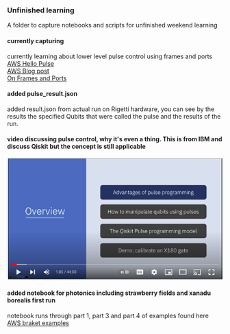 ### Unfinished learning  
A folder to capture notebooks and scripts for unfinished weekend learning  

#### currently capturing  
currently learning about lower level pulse control using frames and ports  
[AWS Hello Pulse](https://docs.aws.amazon.com/braket/latest/developerguide/braket-hello-pulse.html)  
[AWS Blog post](https://aws.amazon.com/blogs/quantum-computing/amazon-braket-launches-braket-pulse-to-develop-quantum-programs-at-the-pulse-level/)  
[On Frames and Ports](https://docs.aws.amazon.com/braket/latest/developerguide/braket-roles-frames-ports.html)  

#### added pulse_result.json  
added result.json from actual run on Rigetti hardware, you can see by the results the specified Qubits that were called the pulse and the results of the run.


#### video discussing pulse control, why it's even a thing. This is from IBM and discuss Qiskit but the concept is still applicable  

[![IMAGE ALT TEXT](img/pulse.png)](https://www.youtube.com/watch?v=ZvipHRY-URs)  


#### added notebook for photonics including strawberry fields and xanadu borealis first run
notebook runs through part 1, part 3 and part 4 of examples found here  
[AWS braket examples](https://github.com/aws/amazon-braket-examples/tree/2b4d29cd64a209b3471afc0dd6b0e96952610896/examples/photonics)
